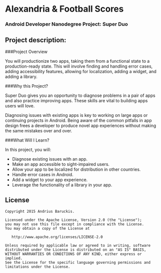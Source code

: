 # Alexandria & Football Scores
### Android Developer Nanodegree Project: Super Duo


## Project description:

###Project Overview

You will productionize two apps, taking them from a functional state to a production-ready state. This will involve finding and handling error cases, adding accessibility features, allowing for localization, adding a widget, and adding a library. 

###Why this Project?

Super Duo gives you an opportunity to diagnose problems in a pair of apps and also practice improving apps. These skills are vital to building apps users will love. 

Diagnosing issues with existing apps is key to working on large apps or continuing projects in Android. Being aware of the common pitfalls in app design frees a developer to produce novel app experiences without making the same mistakes over and over. 

###What Will I Learn?

In this project, you will: 
* Diagnose existing issues with an app. 
* Make an app accessible to sight-impaired users.
* Allow your app to be localized for distribution in other countries. 
* Handle error cases in Android. 
* Add a widget to your app experience.
* Leverage the functionality of a library in your app.

## License

    Copyright 2015 Andrius Baruckis.

    Licensed under the Apache License, Version 2.0 (the "License");
    you may not use this file except in compliance with the License.
    You may obtain a copy of the License at

       http://www.apache.org/licenses/LICENSE-2.0

    Unless required by applicable law or agreed to in writing, software
    distributed under the License is distributed on an "AS IS" BASIS,
    WITHOUT WARRANTIES OR CONDITIONS OF ANY KIND, either express or implied.
    See the License for the specific language governing permissions and
    limitations under the License.
